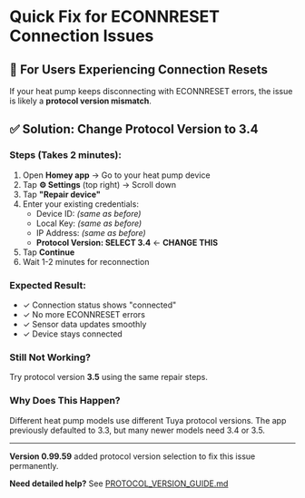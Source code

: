 # Quick Fix for ECONNRESET Connection Issues

## 🚨 For Users Experiencing Connection Resets

If your heat pump keeps disconnecting with ECONNRESET errors, the issue is likely a **protocol version mismatch**.

## ✅ Solution: Change Protocol Version to 3.4

### Steps (Takes 2 minutes):

1. Open **Homey app** → Go to your heat pump device
2. Tap **⚙️ Settings** (top right) → Scroll down
3. Tap **"Repair device"**
4. Enter your existing credentials:
   - Device ID: *(same as before)*
   - Local Key: *(same as before)*
   - IP Address: *(same as before)*
   - **Protocol Version: SELECT 3.4** ← **CHANGE THIS**
5. Tap **Continue**
6. Wait 1-2 minutes for reconnection

### Expected Result:
- ✓ Connection status shows "connected"
- ✓ No more ECONNRESET errors
- ✓ Sensor data updates smoothly
- ✓ Device stays connected

### Still Not Working?
Try protocol version **3.5** using the same repair steps.

### Why Does This Happen?
Different heat pump models use different Tuya protocol versions. The app previously defaulted to 3.3, but many newer models need 3.4 or 3.5.

---

**Version 0.99.59** added protocol version selection to fix this issue permanently.

**Need detailed help?** See [PROTOCOL_VERSION_GUIDE.md](PROTOCOL_VERSION_GUIDE.md)
